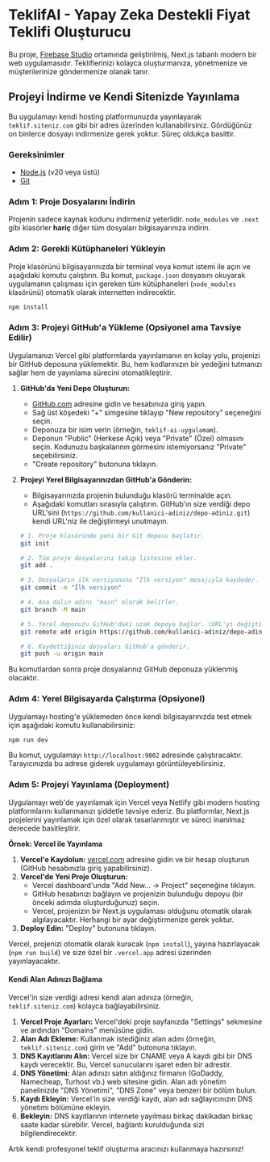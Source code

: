 # TeklifAI - Yapay Zeka Destekli Fiyat Teklifi Oluşturucu

Bu proje, [Firebase Studio](https://studio.firebase.google.com/) ortamında geliştirilmiş, Next.js tabanlı modern bir web uygulamasıdır. Tekliflerinizi kolayca oluşturmanıza, yönetmenize ve müşterilerinize göndermenize olanak tanır.

## Projeyi İndirme ve Kendi Sitenizde Yayınlama

Bu uygulamayı kendi hosting platformunuzda yayınlayarak `teklif.siteniz.com` gibi bir adres üzerinden kullanabilirsiniz. Gördüğünüz on binlerce dosyayı indirmenize gerek yoktur. Süreç oldukça basittir.

### Gereksinimler
- [Node.js](https://nodejs.org/en) (v20 veya üstü)
- [Git](https://git-scm.com/)

### Adım 1: Proje Dosyalarını İndirin

Projenin sadece kaynak kodunu indirmeniz yeterlidir. `node_modules` ve `.next` gibi klasörler **hariç** diğer tüm dosyaları bilgisayarınıza indirin.

### Adım 2: Gerekli Kütüphaneleri Yükleyin

Proje klasörünü bilgisayarınızda bir terminal veya komut istemi ile açın ve aşağıdaki komutu çalıştırın. Bu komut, `package.json` dosyasını okuyarak uygulamanın çalışması için gereken tüm kütüphaneleri (`node_modules` klasörünü) otomatik olarak internetten indirecektir.

```bash
npm install
```

### Adım 3: Projeyi GitHub'a Yükleme (Opsiyonel ama Tavsiye Edilir)

Uygulamanızı Vercel gibi platformlarda yayınlamanın en kolay yolu, projenizi bir GitHub deposuna yüklemektir. Bu, hem kodlarınızın bir yedeğini tutmanızı sağlar hem de yayınlama sürecini otomatikleştirir.

1.  **GitHub'da Yeni Depo Oluşturun:**
    *   [GitHub.com](https://github.com) adresine gidin ve hesabınıza giriş yapın.
    *   Sağ üst köşedeki "+" simgesine tıklayıp "New repository" seçeneğini seçin.
    *   Deponuza bir isim verin (örneğin, `teklif-ai-uygulamam`).
    *   Deponun "Public" (Herkese Açık) veya "Private" (Özel) olmasını seçin. Kodunuzu başkalarının görmesini istemiyorsanız "Private" seçebilirsiniz.
    *   "Create repository" butonuna tıklayın.

2.  **Projeyi Yerel Bilgisayarınızdan GitHub'a Gönderin:**
    *   Bilgisayarınızda projenin bulunduğu klasörü terminalde açın.
    *   Aşağıdaki komutları sırasıyla çalıştırın. GitHub'ın size verdiği depo URL'sini (`https://github.com/kullanici-adiniz/depo-adiniz.git`) kendi URL'niz ile değiştirmeyi unutmayın.

    ```bash
    # 1. Proje klasöründe yeni bir Git deposu başlatır.
    git init
    
    # 2. Tüm proje dosyalarını takip listesine ekler.
    git add .
    
    # 3. Dosyaların ilk versiyonunu "İlk versiyon" mesajıyla kaydeder.
    git commit -m "İlk versiyon"
    
    # 4. Ana dalın adını "main" olarak belirler.
    git branch -M main
    
    # 5. Yerel deponuzu GitHub'daki uzak depoya bağlar. (URL'yi değiştirin!)
    git remote add origin https://github.com/kullanici-adiniz/depo-adiniz.git
    
    # 6. Kaydettiğiniz dosyaları GitHub'a gönderir.
    git push -u origin main
    ```

Bu komutlardan sonra proje dosyalarınız GitHub deponuza yüklenmiş olacaktır.

### Adım 4: Yerel Bilgisayarda Çalıştırma (Opsiyonel)

Uygulamayı hosting'e yüklemeden önce kendi bilgisayarınızda test etmek için aşağıdaki komutu kullanabilirsiniz:

```bash
npm run dev
```

Bu komut, uygulamayı `http://localhost:9002` adresinde çalıştıracaktır. Tarayıcınızda bu adrese giderek uygulamayı görüntüleyebilirsiniz.

### Adım 5: Projeyi Yayınlama (Deployment)

Uygulamayı web'de yayınlamak için Vercel veya Netlify gibi modern hosting platformlarını kullanmanızı şiddetle tavsiye ederiz. Bu platformlar, Next.js projelerini yayınlamak için özel olarak tasarlanmıştır ve süreci inanılmaz derecede basitleştirir.

**Örnek: Vercel ile Yayınlama**

1.  **Vercel'e Kaydolun:** [vercel.com](https://vercel.com) adresine gidin ve bir hesap oluşturun (GitHub hesabınızla giriş yapabilirsiniz).
2.  **Vercel'de Yeni Proje Oluşturun:**
    *   Vercel dashboard'unda "Add New... -> Project" seçeneğine tıklayın.
    *   GitHub hesabınızı bağlayın ve projenizin bulunduğu depoyu (bir önceki adımda oluşturduğunuz) seçin.
    *   Vercel, projenizin bir Next.js uygulaması olduğunu otomatik olarak algılayacaktır. Herhangi bir ayar değiştirmenize gerek yoktur.
3.  **Deploy Edin:** "Deploy" butonuna tıklayın.

Vercel, projenizi otomatik olarak kuracak (`npm install`), yayına hazırlayacak (`npm run build`) ve size özel bir `.vercel.app` adresi üzerinden yayınlayacaktır.

#### Kendi Alan Adınızı Bağlama

Vercel'in size verdiği adresi kendi alan adınıza (örneğin, `teklif.siteniz.com`) kolayca bağlayabilirsiniz.

1.  **Vercel Proje Ayarları:** Vercel'deki proje sayfanızda "Settings" sekmesine ve ardından "Domains" menüsüne gidin.
2.  **Alan Adı Ekleme:** Kullanmak istediğiniz alan adını (örneğin, `teklif.siteniz.com`) girin ve "Add" butonuna tıklayın.
3.  **DNS Kayıtlarını Alın:** Vercel size bir CNAME veya A kaydı gibi bir DNS kaydı verecektir. Bu, Vercel sunucularını işaret eden bir adrestir.
4.  **DNS Yönetimi:** Alan adınızı satın aldığınız firmanın (GoDaddy, Namecheap, Turhost vb.) web sitesine gidin. Alan adı yönetim panelinizde "DNS Yönetimi", "DNS Zone" veya benzeri bir bölüm bulun.
5.  **Kaydı Ekleyin:** Vercel'in size verdiği kaydı, alan adı sağlayıcınızın DNS yönetimi bölümüne ekleyin.
6.  **Bekleyin:** DNS kayıtlarının internete yayılması birkaç dakikadan birkaç saate kadar sürebilir. Vercel, bağlantı kurulduğunda sizi bilgilendirecektir.

Artık kendi profesyonel teklif oluşturma aracınızı kullanmaya hazırsınız!
